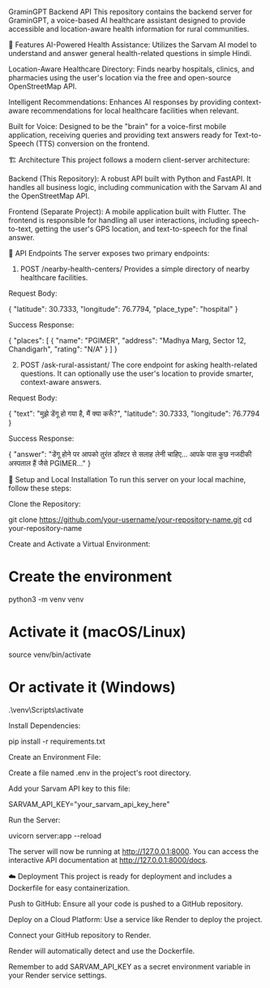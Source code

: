 GraminGPT Backend API
This repository contains the backend server for GraminGPT, a voice-based AI healthcare assistant designed to provide accessible and location-aware health information for rural communities.

🌟 Features
AI-Powered Health Assistance: Utilizes the Sarvam AI model to understand and answer general health-related questions in simple Hindi.

Location-Aware Healthcare Directory: Finds nearby hospitals, clinics, and pharmacies using the user's location via the free and open-source OpenStreetMap API.

Intelligent Recommendations: Enhances AI responses by providing context-aware recommendations for local healthcare facilities when relevant.

Built for Voice: Designed to be the "brain" for a voice-first mobile application, receiving queries and providing text answers ready for Text-to-Speech (TTS) conversion on the frontend.

🏗️ Architecture
This project follows a modern client-server architecture:

Backend (This Repository): A robust API built with Python and FastAPI. It handles all business logic, including communication with the Sarvam AI and the OpenStreetMap API.

Frontend (Separate Project): A mobile application built with Flutter. The frontend is responsible for handling all user interactions, including speech-to-text, getting the user's GPS location, and text-to-speech for the final answer.

🔌 API Endpoints
The server exposes two primary endpoints:

1. POST /nearby-health-centers/
   Provides a simple directory of nearby healthcare facilities.

Request Body:

{
"latitude": 30.7333,
"longitude": 76.7794,
"place_type": "hospital"
}

Success Response:

{
"places": [
{
"name": "PGIMER",
"address": "Madhya Marg, Sector 12, Chandigarh",
"rating": "N/A"
}
]
}

2. POST /ask-rural-assistant/
   The core endpoint for asking health-related questions. It can optionally use the user's location to provide smarter, context-aware answers.

Request Body:

{
"text": "मुझे डेंगू हो गया है, मैं क्या करूँ?",
"latitude": 30.7333,
"longitude": 76.7794
}

Success Response:

{
"answer": "डेंगू होने पर आपको तुरंत डॉक्टर से सलाह लेनी चाहिए... आपके पास कुछ नजदीकी अस्पताल हैं जैसे PGIMER..."
}

🚀 Setup and Local Installation
To run this server on your local machine, follow these steps:

Clone the Repository:

git clone https://github.com/your-username/your-repository-name.git
cd your-repository-name

Create and Activate a Virtual Environment:

# Create the environment

python3 -m venv venv

# Activate it (macOS/Linux)

source venv/bin/activate

# Or activate it (Windows)

.\venv\Scripts\activate

Install Dependencies:

pip install -r requirements.txt

Create an Environment File:

Create a file named .env in the project's root directory.

Add your Sarvam API key to this file:

SARVAM_API_KEY="your_sarvam_api_key_here"

Run the Server:

uvicorn server:app --reload

The server will now be running at http://127.0.0.1:8000. You can access the interactive API documentation at http://127.0.0.1:8000/docs.

☁️ Deployment
This project is ready for deployment and includes a Dockerfile for easy containerization.

Push to GitHub: Ensure all your code is pushed to a GitHub repository.

Deploy on a Cloud Platform: Use a service like Render to deploy the project.

Connect your GitHub repository to Render.

Render will automatically detect and use the Dockerfile.

Remember to add SARVAM_API_KEY as a secret environment variable in your Render service settings.
